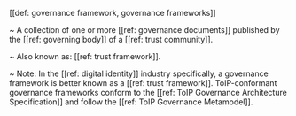 [[def: governance framework, governance frameworks]]

~ A collection of one or more [[ref: governance documents]] published by the [[ref: governing body]] of a [[ref: trust community]]. 

~ Also known as: [[ref: trust framework]].

~ Note: In the [[ref: digital identity]] industry specifically, a governance framework is better known as a [[ref: trust framework]]. ToIP-conformant governance frameworks conform to the [[ref: ToIP Governance Architecture Specification]] and follow the [[ref: ToIP Governance Metamodel]].
